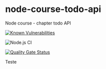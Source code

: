 # node-course-todo-api
Node course - chapter todo API

[![Known Vulnerabilities](https://snyk.io/test/github/Moser-ss/node-course-todo-api/badge.svg?targetFile=package.json)](https://snyk.io/test/github/Moser-ss/node-course-todo-api?targetFile=package.json)

![Node.js CI](https://github.com/Moser-ss/node-course-todo-api/workflows/Node.js%20CI/badge.svg)

[![Quality Gate Status](https://sonarcloud.io/api/project_badges/measure?project=Moser-ss_node-course-todo-api&metric=alert_status)](https://sonarcloud.io/dashboard?id=Moser-ss_node-course-todo-api)

Teste
